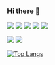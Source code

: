### Hi there 👋
<p align="left">
   <img src ="https://img.shields.io/badge/ES6-FFA500?style=flat-square&logo=javascript&logoColor=white""/>
   <img src ="https://img.shields.io/badge/react-0088CC?style=flat-square&logo=react&logoColor=white"/>
   <img src ="https://img.shields.io/badge/css3-1572B6?style=flat-square&logo=css31&logoColor=white"/>
   <img src ="https://img.shields.io/badge/tailwindcss-06B6D4?style=flat-square&logo=tailwindcss&logoColor=white"/>
   <img src ="https://img.shields.io/badge/sass-CC6699?style=flat-square&logo=sass&logoColor=white"/>
</p>
<p align="left">
   <img src ="https://img.shields.io/badge/php-777BB4?style=flat-square&logo=php&logoColor=white""/>
   <img src ="https://img.shields.io/badge/mysql-4479A1?style=flat-square&logo=mysql&logoColor=white""/>
   
</p>

<!--[![Top Langs](https://github-readme-stats.vercel.app/api/top-langs/?username=phm6530&layout=compact)](https://github.com/phm6530)-->
<!-- [![GitHub Stats](https://github-readme-stats.vercel.app/api?username=phm6530&show_icons=true)](https://github.com/phm6530)-->
[![Top Langs](https://github-readme-stats.vercel.app/api/top-langs/?username=phm6530&layout=compact&hide_title=true)](https://github.com/phm6530)

<!--
**phm6530/phm6530** is a ✨ _special_ ✨ repository because its `README.md` (this file) appears on your GitHub profile.

Here are some ideas to get you started:

- 🔭 I’m currently working on ...
- 🌱 I’m currently learning ...
- 👯 I’m looking to collaborate on ...
- 🤔 I’m looking for help with ...
- 💬 Ask me about ...
- 📫 How to reach me: ...
- 😄 Pronouns: ...
- ⚡ Fun fact: ...
-->
